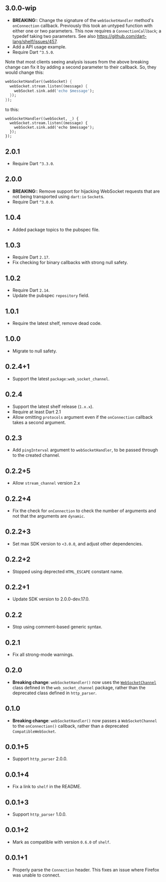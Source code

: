 ## 3.0.0-wip

* **BREAKING:**: Change the signature of the `webSocketHandler` method's
  `onConnection` callback. Previously this took an untyped function with either
  one or two parameters. This now requires a `ConnectionCallback`; a typedef
  taking two parameters. See also https://github.com/dart-lang/shelf/issues/457.
* Add a API usage example.
* Require Dart `^3.5.0`.

Note that most clients seeing analysis issues from the above breaking change can
fix it by adding a second parameter to their callback. So, they would change
this:

```dart
webSocketHandler((webSocket) {
  webSocket.stream.listen((message) {
    webSocket.sink.add('echo $message');
  });
});
```

to this:

```
webSocketHandler((webSocket, _) {
  webSocket.stream.listen((message) {
    webSocket.sink.add('echo $message');
  });
});
```

## 2.0.1

* Require Dart `^3.3.0`.

## 2.0.0

* **BREAKING:**: Remove support for hijacking WebSocket requests that are not
  being transported using `dart:io` `Socket`s.
* Require Dart `^3.0.0`.

## 1.0.4

* Added package topics to the pubspec file.

## 1.0.3

* Require Dart `2.17`.
* Fix checking for binary callbacks with strong null safety.

## 1.0.2

* Require Dart `2.14`.
* Update the pubspec `repository` field.

## 1.0.1

* Require the latest shelf, remove dead code.

## 1.0.0

* Migrate to null safety.

## 0.2.4+1

* Support the latest `package:web_socket_channel`.

## 0.2.4

* Support the latest shelf release (`1.x.x`).
* Require at least Dart 2.1
* Allow omitting `protocols` argument even if the `onConnection` callback takes a second argument.

## 0.2.3

* Add `pingInterval` argument to `webSocketHandler`, to be passed through to the created channel.

## 0.2.2+5

* Allow `stream_channel` version 2.x

## 0.2.2+4

* Fix the check for `onConnection` to check the number of arguments and not that the arguments are `dynamic`.

## 0.2.2+3

* Set max SDK version to `<3.0.0`, and adjust other dependencies.

## 0.2.2+2

* Stopped using deprected `HTML_ESCAPE` constant name.

## 0.2.2+1

* Update SDK version to 2.0.0-dev.17.0.

## 0.2.2

* Stop using comment-based generic syntax.

## 0.2.1

* Fix all strong-mode warnings.

## 0.2.0

* **Breaking change**: `webSocketHandler()` now uses the
  [`WebSocketChannel`][WebSocketChannel] class defined in the
  `web_socket_channel` package, rather than the deprecated class defined in
  `http_parser`.

[WebSocketChannel]: https://pub.dev/documentation/web_socket_channel/latest/web_socket_channel/WebSocketChannel-class.html

## 0.1.0

* **Breaking change**: `webSocketHandler()` now passes a `WebSocketChannel` to the `onConnection()` callback, rather
  than a deprecated `CompatibleWebSocket`.

## 0.0.1+5

* Support `http_parser` 2.0.0.

## 0.0.1+4

* Fix a link to `shelf` in the README.

## 0.0.1+3

* Support `http_parser` 1.0.0.

## 0.0.1+2

* Mark as compatible with version `0.6.0` of `shelf`.

## 0.0.1+1

* Properly parse the `Connection` header. This fixes an issue where Firefox was unable to connect.
